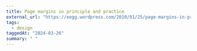```yaml
---
title: Page margins in principle and practice
external_url: "https://eegg.wordpress.com/2010/01/25/page-margins-in-principle-and-practice/"
tags:
  - design
taggedAt: "2024-03-26"
summary: " "
---
```

